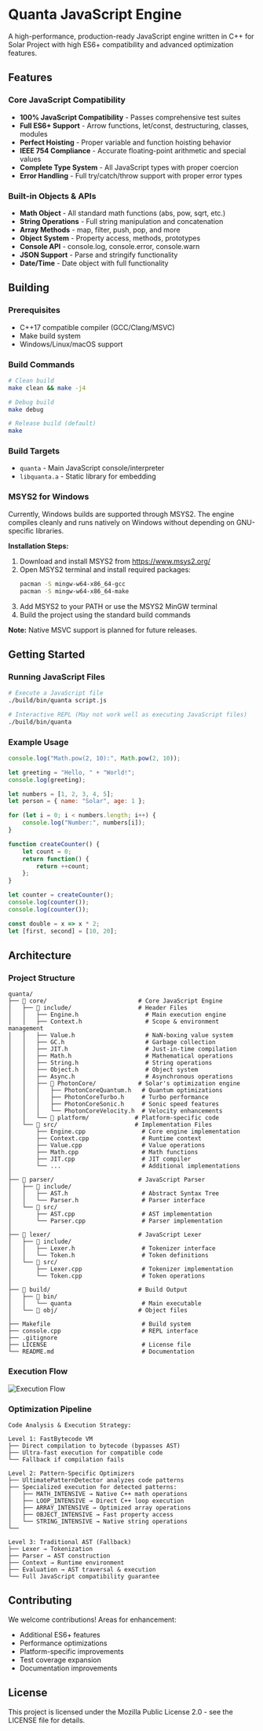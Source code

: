 # Quanta JavaScript Engine

A high-performance, production-ready JavaScript engine written in C++ for Solar Project with high ES6+ compatibility and advanced optimization features.

## Features

### Core JavaScript Compatibility
- **100% JavaScript Compatibility** - Passes comprehensive test suites
- **Full ES6+ Support** - Arrow functions, let/const, destructuring, classes, modules
- **Perfect Hoisting** - Proper variable and function hoisting behavior
- **IEEE 754 Compliance** - Accurate floating-point arithmetic and special values
- **Complete Type System** - All JavaScript types with proper coercion
- **Error Handling** - Full try/catch/throw support with proper error types

### Built-in Objects & APIs
- **Math Object** - All standard math functions (abs, pow, sqrt, etc.)
- **String Operations** - Full string manipulation and concatenation
- **Array Methods** - map, filter, push, pop, and more
- **Object System** - Property access, methods, prototypes
- **Console API** - console.log, console.error, console.warn
- **JSON Support** - Parse and stringify functionality
- **Date/Time** - Date object with full functionality

## Building

### Prerequisites
- C++17 compatible compiler (GCC/Clang/MSVC) 
- Make build system
- Windows/Linux/macOS support

### Build Commands
```bash
# Clean build
make clean && make -j4

# Debug build
make debug

# Release build (default)
make
```

### Build Targets
- `quanta` - Main JavaScript console/interpreter
- `libquanta.a` - Static library for embedding

### MSYS2 for Windows
Currently, Windows builds are supported through MSYS2. The engine compiles cleanly and runs natively on Windows without depending on GNU-specific libraries.

**Installation Steps:**
1. Download and install MSYS2 from https://www.msys2.org/
2. Open MSYS2 terminal and install required packages:
   ```bash
   pacman -S mingw-w64-x86_64-gcc
   pacman -S mingw-w64-x86_64-make
   ```
3. Add MSYS2 to your PATH or use the MSYS2 MinGW terminal
4. Build the project using the standard build commands

**Note:** Native MSVC support is planned for future releases.

## Getting Started

### Running JavaScript Files
```bash
# Execute a JavaScript file
./build/bin/quanta script.js

# Interactive REPL (May not work well as executing JavaScript files)
./build/bin/quanta
```

### Example Usage
```javascript
console.log("Math.pow(2, 10):", Math.pow(2, 10));

let greeting = "Hello, " + "World!";
console.log(greeting);

let numbers = [1, 2, 3, 4, 5];
let person = { name: "Solar", age: 1 };

for (let i = 0; i < numbers.length; i++) {
    console.log("Number:", numbers[i]);
}

function createCounter() {
    let count = 0;
    return function() {
        return ++count;
    };
}

let counter = createCounter();
console.log(counter());
console.log(counter());

const double = x => x * 2;
let [first, second] = [10, 20];
```

## Architecture

### Project Structure
```
quanta/
├── 📁 core/                          # Core JavaScript Engine
│   ├── 📁 include/                   # Header Files
│   │   ├── Engine.h                   # Main execution engine
│   │   ├── Context.h                  # Scope & environment management
│   │   ├── Value.h                    # NaN-boxing value system
│   │   ├── GC.h                       # Garbage collection
│   │   ├── JIT.h                      # Just-in-time compilation
│   │   ├── Math.h                     # Mathematical operations
│   │   ├── String.h                   # String operations
│   │   ├── Object.h                   # Object system
│   │   ├── Async.h                    # Asynchronous operations
│   │   ├── 📁 PhotonCore/            # Solar's optimization engine
│   │   │   ├── PhotonCoreQuantum.h   # Quantum optimizations
│   │   │   ├── PhotonCoreTurbo.h     # Turbo performance
│   │   │   ├── PhotonCoreSonic.h     # Sonic speed features
│   │   │   └── PhotonCoreVelocity.h  # Velocity enhancements
│   │   └── 📁 platform/             # Platform-specific code
│   └── 📁 src/                      # Implementation Files
│       ├── Engine.cpp                # Core engine implementation
│       ├── Context.cpp               # Runtime context
│       ├── Value.cpp                 # Value operations
│       ├── Math.cpp                  # Math functions
│       ├── JIT.cpp                   # JIT compiler
│       └── ...                       # Additional implementations
│
├── 📁 parser/                        # JavaScript Parser
│   ├── 📁 include/
│   │   ├── AST.h                     # Abstract Syntax Tree
│   │   └── Parser.h                  # Parser interface
│   └── 📁 src/
│       ├── AST.cpp                   # AST implementation
│       └── Parser.cpp                # Parser implementation
│
├── 📁 lexer/                         # JavaScript Lexer  
│   ├── 📁 include/
│   │   ├── Lexer.h                   # Tokenizer interface
│   │   └── Token.h                   # Token definitions
│   └── 📁 src/
│       ├── Lexer.cpp                 # Tokenizer implementation
│       └── Token.cpp                 # Token operations
│
├── 📁 build/                         # Build Output
│   ├── 📁 bin/
│   │   └── quanta                    # Main executable
│   └── 📁 obj/                       # Object files
│
├── Makefile                          # Build system
├── console.cpp                       # REPL interface
├── .gitignore                     
├── LICENSE                           # License file
└── README.md                         # Documentation
```

### Execution Flow
![Execution Flow](docs/images/execution_flow.png)


### Optimization Pipeline
```
Code Analysis & Execution Strategy:

Level 1: FastBytecode VM
├── Direct compilation to bytecode (bypasses AST)
├── Ultra-fast execution for compatible code
└── Fallback if compilation fails

Level 2: Pattern-Specific Optimizers  
├── UltimatePatternDetector analyzes code patterns
├── Specialized execution for detected patterns:
│   ├── MATH_INTENSIVE → Native C++ math operations
│   ├── LOOP_INTENSIVE → Direct C++ loop execution  
│   ├── ARRAY_INTENSIVE → Optimized array operations
│   ├── OBJECT_INTENSIVE → Fast property access
│   └── STRING_INTENSIVE → Native string operations
└── 

Level 3: Traditional AST (Fallback)
├── Lexer → Tokenization
├── Parser → AST construction  
├── Context → Runtime environment
├── Evaluation → AST traversal & execution
└── Full JavaScript compatibility guarantee
```

## Contributing

We welcome contributions! Areas for enhancement:
- Additional ES6+ features
- Performance optimizations  
- Platform-specific improvements
- Test coverage expansion
- Documentation improvements

## License

This project is licensed under the Mozilla Public License 2.0 - see the LICENSE file for details.
